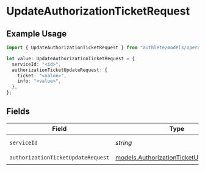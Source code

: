# UpdateAuthorizationTicketRequest

## Example Usage

```typescript
import { UpdateAuthorizationTicketRequest } from "authlete/models/operations";

let value: UpdateAuthorizationTicketRequest = {
  serviceId: "<id>",
  authorizationTicketUpdateRequest: {
    ticket: "<value>",
    info: "<value>",
  },
};
```

## Fields

| Field                                                                                       | Type                                                                                        | Required                                                                                    | Description                                                                                 |
| ------------------------------------------------------------------------------------------- | ------------------------------------------------------------------------------------------- | ------------------------------------------------------------------------------------------- | ------------------------------------------------------------------------------------------- |
| `serviceId`                                                                                 | *string*                                                                                    | :heavy_check_mark:                                                                          | A service ID.                                                                               |
| `authorizationTicketUpdateRequest`                                                          | [models.AuthorizationTicketUpdateRequest](../../models/authorizationticketupdaterequest.md) | :heavy_check_mark:                                                                          | N/A                                                                                         |